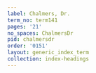 ```yaml
---
label: Chalmers, Dr.
term_no: term141
pages: '21'
no_spaces: ChalmersDr
pid: chalmersdr
order: '0151'
layout: generic_index_term
collection: index-headings
---
```

